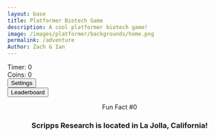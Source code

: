 ```yaml
---
layout: base
title: Platformer Biotech Game
description: A cool platformer biotech game!
image: /images/platformer/backgrounds/home.png
permalink: /adventure
Author: Zach & Ian
---
```


<div id="sidebar" class="sidebar" style="z-index: 9999">
  </div>
  <div id="leaderboardDropDown" class="leaderboardDropDown" style="z-index: 9999">
   </div>
  <audio id="Mushroom" src="{{site.baseurl}}/assets/audio/Mushroom.mp3" preload="auto"></audio>
  <audio id="goombaDeath" src="{{site.baseurl}}/assets/audio/goomba-death.mp3" preload="auto"></audio>
  <audio id ="PlayerJump" src="{{site.baseurl}}/assets/audio/mario-jump.mp3" preload="auto"></audio>
  <audio id ="PlayerDeath" src="{{site.baseurl}}/assets/audio/MarioDeath.mp3" preload="auto"></audio>
  <audio id ="coin" src="{{site.baseurl}}/assets/audio/coin.mp3" preload="auto"></audio>
 <audio id="everlong" src="{{site.baseurl}}/assets/audio/everlong.mp3" preload="auto"></audio>
  <audio id="EARFQUAKE" src="{{site.baseurl}}/assets/audio/EARFQUAKE.mp3" preload="auto"></audio>
<audio id="Noid" src="{{site.baseurl}}/assets/audio/Noid.mp3" preload="auto"></audio>
<audio id="SeeYouAgain" src="{{site.baseurl}}/assets/audio/SeeYouAgain.mp3" preload="auto"></audio>
<audio id="WUSYANAME" src="{{site.baseurl}}/assets/audio/WUSYANAME.mp3" preload="auto"></audio>
<audio id="regicide" src="{{site.baseurl}}/assets/audio/regicide.mp3" preload="auto"></audio>
<audio id ="stomp" src="{{site.baseurl}}/assets/audio/stomp2-93279.mp3" preload="auto"></audio>
 <audio id = "boing" src ="{{site.baseurl}}/assets/audio/boing-101318.mp3" preload="auto"></audio>
<audio id = "flush" src ="{{site.baseurl}}/assets/audio/toilet-flushing.mp3" preload="auto"></audio>
   <audio id = "laserSound" src ="{{site.baseurl}}/assets/audio/laser.mp3" preload="auto"></audio>
 <audio id = "laserCharge" src ="{{site.baseurl}}/assets/audio/charging-laser.mp3" preload="auto"></audio>
  <div id="canvasContainer">
    <div class="submenu">
      <div id="score">
          Timer: <span id="timeScore">0</span>
      </div>
      <div id="score">
          Coins: <span id="coinScore">0</span>
      </div>
      <div id="gameBegin" hidden>
          <button id="startGame">Start Game</button>
      </div>
      <div id="gameOver" hidden>
          <button id="restartGame">Restart</button>
      </div>
      <div id="settings"> 
          <button id="settings-button">Settings</button>
      </div>
      <div id="leaderboard"> 
          <button id="leaderboard-button">Leaderboard</button>
      </div>
    </div>
    </div>
  <div id="container">
      <header class="fun_facts">
      <p id="num">Fun Fact #0</p>
      <h3 id="fun_fact">Scripps Research is located in La Jolla, California!</h3> 
      </header>
    </div>
   <footer id="cut-story"></footer>
<script type="module">
import GameSetup from '{{site.baseurl}}/assets/js/platformer/GameSetup.js';
      import GameControl from '{{site.baseurl}}/assets/js/platformer/GameControl.js';
      import SettingsControl from '{{site.baseurl}}/assets/js/platformer/SettingsControl.js';
      import GameEnv from '{{site.baseurl}}/assets/js/platformer/GameEnv.js';
      import Leaderboard from '{{site.baseurl}}/assets/js/platformer/Leaderboard.js';
      import startCutstory from '{{site.baseurl}}/assets/js/platformer/Cutstory.js';;
  import RandomEvent from '{{site.baseurl}}/assets/js/platformer/RandomEvent.js';
GameSetup.initLevels("{{site.baseurl}}");
GameControl.gameLoop();
  SettingsControl.initialize();
Leaderboard.initializeLeaderboard();
      startCutstory();
      RandomEvent();
window.addEventListener('resize', GameEnv.resize);
  </script>

<script>
// filepath: /home/kasm-user/nighthawk/GenomeGamersFrontend/navigation/Worlds/world0.md
// ...existing code...

// --- Background Music ---
const music = new Audio('{{site.baseurl}}/assets/audio/smashbrosmaintheme.mp3'); // Change path as needed
music.loop = true;
music.volume = 0.5;

// Play music after first user interaction (required by browsers)
function startMusicOnce() {
  music.play().catch(() => {});
  window.removeEventListener('click', startMusicOnce);
  window.removeEventListener('keydown', startMusicOnce);
}
window.addEventListener('click', startMusicOnce);
window.addEventListener('keydown', startMusicOnce);
</script>